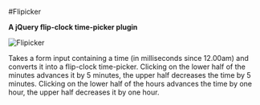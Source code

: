 #Flipicker

__A jQuery flip-clock time-picker plugin__

![Flipicker](http://cl.ly/IFLS/Screen%20Shot%202012-07-22%20at%2021.43.13.png)

Takes a form input containing a time (in milliseconds since 12.00am) and converts it into a flip-clock time-picker. Clicking on the lower half of the minutes advances it by 5 minutes, the upper half decreases the time by 5 minutes. Clicking on the lower half of the hours advances the time by one hour, the upper half decreases it by one hour.